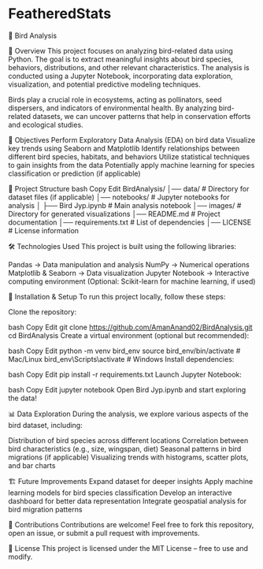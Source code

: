 # FeatheredStats
🦜 Bird Analysis

📌 Overview
This project focuses on analyzing bird-related data using Python. The goal is to extract meaningful insights about bird species, behaviors, distributions, and other relevant characteristics. The analysis is conducted using a Jupyter Notebook, incorporating data exploration, visualization, and potential predictive modeling techniques.

Birds play a crucial role in ecosystems, acting as pollinators, seed dispersers, and indicators of environmental health. By analyzing bird-related datasets, we can uncover patterns that help in conservation efforts and ecological studies.

🎯 Objectives
Perform Exploratory Data Analysis (EDA) on bird data
Visualize key trends using Seaborn and Matplotlib
Identify relationships between different bird species, habitats, and behaviors
Utilize statistical techniques to gain insights from the data
Potentially apply machine learning for species classification or prediction (if applicable)

📂 Project Structure
bash
Copy
Edit
BirdAnalysis/
│── data/                    # Directory for dataset files (if applicable)
│── notebooks/                # Jupyter notebooks for analysis
│   ├── Bird Jyp.ipynb        # Main analysis notebook
│── images/                   # Directory for generated visualizations
│── README.md                 # Project documentation
│── requirements.txt          # List of dependencies
│── LICENSE                   # License information

🛠️ Technologies Used
This project is built using the following libraries:

Pandas → Data manipulation and analysis
NumPy → Numerical operations
Matplotlib & Seaborn → Data visualization
Jupyter Notebook → Interactive computing environment
(Optional: Scikit-learn for machine learning, if used)

🚀 Installation & Setup
To run this project locally, follow these steps:

Clone the repository:

bash
Copy
Edit
git clone https://github.com/AmanAnand02/BirdAnalysis.git
cd BirdAnalysis
Create a virtual environment (optional but recommended):

bash
Copy
Edit
python -m venv bird_env
source bird_env/bin/activate  # Mac/Linux
bird_env\Scripts\activate     # Windows
Install dependencies:

bash
Copy
Edit
pip install -r requirements.txt
Launch Jupyter Notebook:

bash
Copy
Edit
jupyter notebook
Open Bird Jyp.ipynb and start exploring the data!

📊 Data Exploration
During the analysis, we explore various aspects of the bird dataset, including:

Distribution of bird species across different locations
Correlation between bird characteristics (e.g., size, wingspan, diet)
Seasonal patterns in bird migrations (if applicable)
Visualizing trends with histograms, scatter plots, and bar charts

🏗️ Future Improvements
Expand dataset for deeper insights
Apply machine learning models for bird species classification
Develop an interactive dashboard for better data representation
Integrate geospatial analysis for bird migration patterns

🤝 Contributions
Contributions are welcome! Feel free to fork this repository, open an issue, or submit a pull request with improvements.

📜 License
This project is licensed under the MIT License – free to use and modify.
